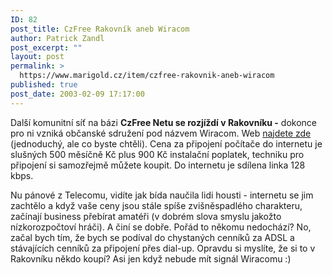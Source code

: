 ```yaml
---
ID: 82
post_title: CzFree Rakovník aneb Wiracom
author: Patrick Zandl
post_excerpt: ""
layout: post
permalink: >
  https://www.marigold.cz/item/czfree-rakovnik-aneb-wiracom
published: true
post_date: 2003-02-09 17:17:00
---
```

<P>Další komunitní síť na bázi <STRONG>CzFree Netu se rozjíždí v Rakovníku -</STRONG> dokonce pro ni vzniká občanské sdružení pod názvem Wiracom. Web <A href="http://czfreerakovnik.webpark.cz/" target=_blank>najdete zde</A> (jednoduchý, ale co byste chtěli). Cena za&#160;připojení počítače do internetu je slušných&#160;500 měsíčně&#160;Kč plus 900 Kč instalační poplatek, techniku pro připojení si samozřejmě můžete koupit. Do internetu je sdílena linka 128 kbps. </P>
<P>Nu pánové z Telecomu, vidíte jak bída naučila lidi housti - internetu se jim zachtělo a když vaše ceny jsou stále spíše zvišněspadlého charakteru, začínají business přebírat amatéři (v dobrém slova smyslu jakožto nízkorozpočtoví hráči). A činí se dobře. Pořád to někomu nedochází? No, začal bych tím, že bych se podíval do chystaných cenníků za ADSL a stávajících cenníků za připojení přes dial-up. Opravdu si myslíte, že si to v Rakovníku někdo koupí? Asi jen když nebude mít signál Wiracomu :)</P>